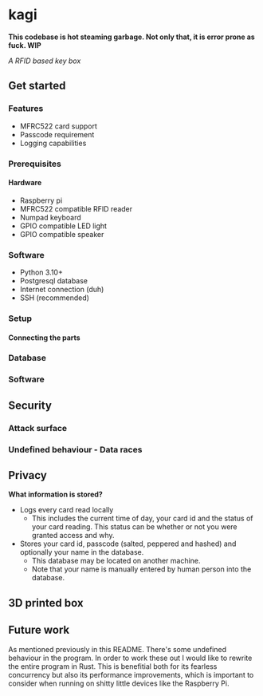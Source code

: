 # kagi

**This codebase is hot steaming garbage. Not only that, it is error prone as fuck. WIP**

*A RFID based key box*


## Get started

### Features

- MFRC522 card support
- Passcode requirement
- Logging capabilities


### Prerequisites

#### Hardware

- Raspberry pi
- MFRC522 compatible RFID reader
- Numpad keyboard
- GPIO compatible LED light
- GPIO compatible speaker


### Software

- Python 3.10+
- Postgresql database
- Internet connection (duh)
- SSH (recommended)


### Setup

#### Connecting the parts



### Database



### Software



## Security



### Attack surface



### Undefined behaviour - Data races



## Privacy

**What information is stored?**

- Logs every card read locally
    - This includes the current time of day, your card id and the status of your card reading. This status can be whether or not you were granted access and why.
- Stores your card id, passcode (salted, peppered and hashed) and optionally your name in the database.
    - This database may be located on another machine.
    - Note that your name is manually entered by human person into the database.


## 3D printed box



## Future work

As mentioned previously in this README. There's some undefined behaviour in the program. In order to work these out I would like to rewrite the entire program in Rust. This is benefitial both for its fearless concurrency but also its performance improvements, which is important to consider when running on shitty little devices like the Raspberry Pi.
